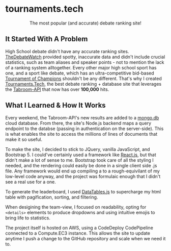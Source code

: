 # tournaments.tech
<p align="center">The most popular (and accurate) debate ranking site!</p>

## It Started With A Problem
High School debate didn't have any accurate ranking sites. [TheDebateWatch](https://thedebatewatch.com) provided spotty, inaccurate data and didn't include crucial statistics, such as team aliases and speaker points - not to mention the lack of a ranking system alltogether. Every other major high school sport has one, and a sport like debate, which has an ultra-competitive bid-based [Tournament of Champions](https://ci.uky.edu/UKDebate/gold-pf-bid-tournaments) shouldn't be any different. That's why I created [Tournaments.Tech](http://tournaments.tech), the best debate ranking + database site that leverages the [Tabroom-API](/projects/tabroom-API) that now has over **100,000** hits.

## What I Learned & How It Works
Every weekend, the Tabroom-API's new results are added to a [mongo.db](https://www.mongodb.com/) cloud database. From there, the site's Node.js backend maps a query endpoint to the databse (passing in authentication on the server-side). This is what enables the site to access the millions of lines of documents that make it so useful.

To make the site, I decided to stick to JQuery, vanilla JavaScript, and Bootstrap 5. I could've certainly used a framework like [React.js](https://reactjs.org/), but that didn't make a lot of sense to me. Bootstrap took care of all the styling I needed, and the rendering could easily be done in a single client side .js file. Any framework would end up compiling a to a rough-equivilant of my low-level code anyway, and the project was formulaic enough that I didn't see a real use for a one.

To generate the leaderboard, I used [DataTables.js](https://datatables.net/) to supercharge my html table with pagification, sorting, and filtering.

When desigining the team-view, I focused on readability, opting for `<details>` elements to produce dropdowns and using intuitive emojis to bring life to statistics.

The project itself is hosted on AWS, using a CodeDeploy CodePipeline connected to a Compute.EC3 instance. This allows the site to update anytime I push a change to the GitHub repository and scale when we need it to.